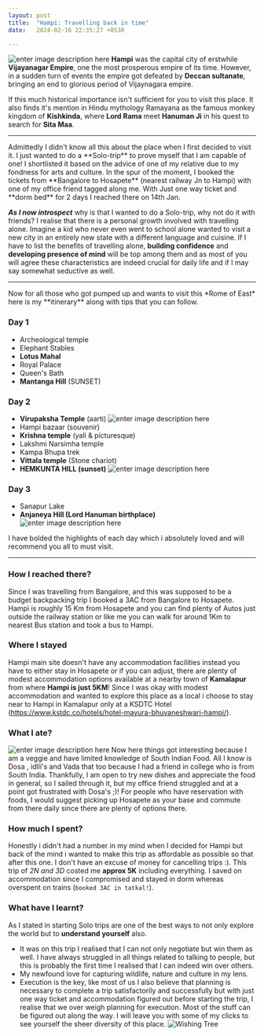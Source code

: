 ```yaml
---
layout: post
title:  "Hampi: Travelling back in time"
date:   2024-02-16 22:35:27 +0530

---
```

![enter image description here](https://lh3.googleusercontent.com/pw/ABLVV85NdVxQJxUkEGbTUuSFUPSwMPi2fmFza0K7t8hDEZJgZ9BpTWxVzx2KCeYL-70ecx90YpJRFpNOdYLbPJe05hdghlxnjvfvbyFoSYC30S0d6kHqqmnfS4O5kTFsfefnh1PUX21vwKNbjcgpN7tF_Kg2J0UvV06UOkhEQrluExdOnvGv6thKTaoOc6rONZ5KQwKkwlc1zyD6sf2mmT4UUd0nfCSi_KVhUPDCtI7RWBSanwpHcStAJwCdkdHTpLpt9GhlQFhpX2qIvXv5Ck7qDqpSWOAJbKtEEyLI4HlXSaA31hlGBLdiR8TGKWBIKHi-WRdukTiw5hDYnHqn-iNDcO2j8IzabQT1N13DWJCPSiVOY-G2cT9Ahtyl0ZPpIU_dyfqixHu5KIGUYY-_8d6vbXes60RTud-J78rV_nQi5NZdiVsN3eXTj6XaPseU0hYHOfRmowRkNJMQf4lscnMVpje50mHm3O7_0dK4EzakGPC26LKO6l-SQxFFUJHQapp2ibR1HBWBWgqU7Pg0-Lo2oFtUcxIIogwa_TsUYOvuff12LsxLWER3Lcv4jlfEF-9JKdPrpLIzTiAaGUk_va84EqynwstbAlUQqyfgNqF-_tHFdc9ZJwdQ-GfJx4Jp7u9QDKu2wdlZx6AeSsccmPDHb_-Hy202L-OA57n788ikC-E0wF1cwgwj125ZOXO8Evdvx2QvDDKZLtCm16JQz2ldQ0_QCA9oMrQ8VmhHyFDD71jO6PHBjvJx-0kP_UbdMtzPC6ru8gYk4T28XjDG9lNknHGokgfbqpW2DC0nq61XjiEbwmqYb4M98a5LGPouwbKWVq_O5FYvJPFdZBymi00KJCNkQoJzXeVc5adIAOGUTVn0PJk1EJHTj4FOrp1EDJfMJ0vK5JEGfa8hJYHh8m6-_KUNpD6uWM22UjIagEsN-En5JWQWGmPEoBBR6F7L8tVgP1ZaNJMJ8LPFkfDVWyBv6kAcXZFVOLKGci95dd_hYyvLwE88n4Z6OK3AmRJc7g8=w1685-h948-s-no?authuser=3)
**Hampi** was the capital city of erstwhile **Vijayanagar Empire**, one the most prosperous empire of its time. However, in a sudden turn of events the empire got defeated by **Deccan sultanate**, bringing an end to glorious period of Vijaynagara empire.

 If this much historical importance isn't sufficient for you to visit this place.
It also finds it's mention in Hindu mythology Ramayana as the famous monkey kingdom of **Kishkinda**, where **Lord Rama** meet **Hanuman Ji** in his quest to search for **Sita Maa**.
<hr/>
Admittedly I didn't know all this about the place when I first decided to visit it. I just wanted to do a **Solo-trip** to prove myself that I am capable of one! I shortlisted it based on the advice of one of my relative due to my fondness for arts and culture. In the spur of the moment, I booked the tickets from **Bangalore to Hosapete** (nearest railway Jn to Hampi) with one of my office friend tagged along me. With Just one way ticket and **dorm bed** for 2 days I reached there on 14th Jan.

***As I now introspect*** why is that I wanted to do a Solo-trip, why not do it with friends? I realise that there is a personal growth involved with travelling alone. Imagine a kid who never even went to school alone wanted to visit a new city in an entirely new state with a different language and cuisine. If I have to list the benefits of travelling alone, **building confidence** and **developing presence of mind** will be top among them and as most of you will agree these characteristics are indeed crucial for daily life and if I may say somewhat seductive as well.
<hr/>
Now for all those who got pumped up and wants to visit this *Rome of East* here is my **itinerary** along with tips that you can follow.

### Day 1
 - Archeological temple
- Elephant Stables
- **Lotus Mahal**
- Royal Palace
- Queen's Bath
- **Mantanga Hill** (SUNSET)

### Day 2
 - **Virupaksha Temple** (aarti)
 ![enter image description here](https://lh3.googleusercontent.com/pw/ABLVV87XgmOAhV10Z0dnz_S3vUMY2xaQlG3C60cjol0bI2rR4Hb2afvrUZelkd588KdVHV3Q1B1MJjOE5x4SXQfRbb4DmA9TpxvyvYFEj1v-ELgNTu86rjHk0a5f8omjc89Y-VpcWwHypYfl1TChLk6Z9XfO2jhTs-dP0coLHR3R__0RSMQib0DQu6PLht1aMvKd3v7golMHqopOT27FKAfT-cP0npNuCrTTGva0LFostZ2PTyGdbQ06Q61lmJqHQitVBQQ8CwA_4TP4jXk5x0YpNN2Xv6h5GdWhiJ0S0tIVlZvEHiZRvWT2giCUszQQP5wPdgBVoLzqvx0jlotQat86SA4peAG6RKusTtnLdD5tOe4q8q39HbGxs_k6U3aPS4nVBk2NCFsoZMD4w7qWB80Tyvf3Zx9cRG1azHunPzQsQbC-UWwgnZ_zBOuf-wuCqXMJdoj3gIeyZncQJv_2HU4eDs-sCIYPnV8fS8_t8vyJtezeWRjtDNhgopkQ_v-jrf26wjincvBxDwzQwXER39PSXls-_Zq93BxOsLfvZj-k9fkCJw3iyhPYh_g7kbse6Qsr8NdVwW8tbQCJ_uoxDUtGskA4SPc46JaeY3EBa3-wg5fVFCFdMQnITze50YXjEV0PlN8rQVRXrr6jgpCiSaGLox1wgRzCT1WPTkn-WQYlyDyNCLL6rN7LglOl_NCBZkwziyPtnzStUKNXb_CAGrO-nzRPRYGT2WvA4rXz5WMADxzFN0k_cExY66869sYHpG4JMbzP4L9Pvf6tLPF4QByPxrBT7vIqDwvB0hmt5F2g9t3EdqsjZzrvcIANxnlSbTvzukuQRLSvYerRtc47pbSiehO3NIqxG03IkQkt1h-hZPg69q2kW3-StDWaoWF5kDV-Hse4x1LTBlxgy-6N36k_U3nAf8mFZQ_5MgHL6Ao5bRY8lJXdZUgBVp_XxwMdY61IkHqn2iU4FIhsMR14xKF-2IHNPKbJMG4wu_PXaXGU_9oZ5-LFJg626Hn_U2pa0PQ=w711-h948-s-no?authuser=3)
- Hampi bazaar (souvenir)
- **Krishna temple** (yali & picturesque)
- Lakshmi Narsimha temple
- Kampa Bhupa trek
- **Vittala temple** (Stone chariot)
- **HEMKUNTA HILL (sunset)**
![enter image description here](https://lh3.googleusercontent.com/pw/ABLVV84y8WVumcXOxIqvIn8xVmELN5rkz3-bImvN44YEXCcmVV2oR26cn43x3Vr_KUQeyNS_NhDT6Ut1yaYXaqNqrI7_T4f157r14G2YGHACf9R0GVzSGxgIWWMwNzZpALf1-Wyc0f9m2auoYlosLvBM54u8XhvBH2gKFHEFHakA0yYQECsRocwNRnFENQxaQwayqiZ3KK45lNw6S1uuHdi0pSH1yGlrPx6XfxM5srzubroKsPG2UhxwKnfhCncRGDb0w6Ze2wHbYg58oloXdgjsn74oh2ZguA-qhjibIbWJpkSo0vIwzzssKopGmtNNv-xIv3W0-aX5kPOCC7r5-Y78pXb_-2tQrLPYvcvOXkPwG3-6VyhLIQQrwRtjmtpk123DHDQkSMsIPrVDLmVEc_Vn2nI5sqtAnhI6up9HQ_4ddAuzLua8wKaLqo3KAh12yBW4VCux6r02y47n5gqhNQBoARuoTEJ-o4e4Iv6v21i6NQY2f9RvP7Fburu-Wc9AiQyI2qqF3aO3fsP2g2aHr_AtU1_QmeJeakagkO6CvPYp_XfIjrfpvmVvJ0cUxQ_NWJ-XMboJMXH_GFP0uLQf8IyroMD7kt6RnuWfJFe4AE4AyWEhc0QF4sHBvc5_lMDeUowC5mvDtnl0x0-S5_33wyP7oSq3mKky8W6rjquumVTzVGq4nRamyDgByKeUlem7FTvqtPsrf3VFiPdUvY_7RVMDCy8UjN1AjpCVVwqGKyo8ZkKBgVYpmgxzicsbB-twlinBNacYWpqXnt43DyUZz88LOD_Lt6CAvJjgH2gcMNzXHAPPm36UPHLa_dp8ZUEMfVZqz0luIENlD-LA28t9M87m9whpHQQGdXoC0-G1ePV__GiehloH3eG1vJ4LsvCMcR3rVc_cPTYtRDetalLC8XyKKBHLOca9fWN-b0ivpk6VzDUMdL-cNmeiCuCmL7Q0ZO-2iBZUJ80mlrGCKQurAMPTjX-nEraybwUGhtaOYW-_o6UiAY2MIUFIokKTvy4sbaU=w1264-h948-s-no?authuser=3)

### Day 3

 - Sanapur Lake
- **Anjaneya Hill (Lord Hanuman birthplace)**
![enter image description here](https://lh3.googleusercontent.com/pw/ABLVV86Z6sPewjOTa75VXVF4W5Shmuqo1UF_mMcEaWIWrtkS8PHeXT6ZOZaYDmatAP7-08APR2C_Qthm8rll10-XybRV6S3cwBA9HcQ9xLfa6u9hUIpL_pZy57CjPIGL-yW6dhzEAawkRhsvohB6xwqUw6GNJWqfbShVmvDD1P-o8nRGGtBus5edxX-0jR_fkeYT37vUbjlvWLpxSlvfXN9s5ZVNJcjEdwafCpxDZ5OAaOl2p7RAE-RKJlwJXWREgYzrRgOARIoUG08I_tAgSjHTZbPhhmDAUAcaDArp0Ump1w7ESBYrqFaBeGJHx9F5Gqb_f-q6Gno-fAVetvUkgYqqlQJDpTiGB8PcUY4JvChvqc9_Drje0Ib2Bg2p5b-tCmxftD_-qe_L-g4tSe8TCiYJ5CXuDhXW2dQb49d-2aBUGnnCXFMWLDVC8cGDoZv1QT77DFBxF0idbDc6VHNbhgdRUigghiENLt1cQozq6W87xo-MmlhSKlA_WMPim4e9ec91m7acEeMnibDTMxiI87VCEJ2v59GvAf8d3U0EmDbxIn5ghr0LGFI5cXwbxukIYnsuK89T-mMZbk5VB8z9N9yig0a-pILTtPxsBckqPYWWbnljiNsmYMdOtCEbHpzvhDUD-1I_BUOkr_GuPf_UWryzDPT17rPPxNL2MoA9mVgAObSRP6tu2K6OIlRFVGIAZFf98ynHIsE4mO1QRW9ju1a0iHdyIxoL6zgfKLcdmTjtdgjJ81AXWBp198GTVOsQBQFAembIKfwld8nYFZRR6fOBQz8R6fb0MEEweBgOb8oQAvuzEihIrfcqifYcmHeCzqyM2xhrAHGT_M2ovslNG13r42FxytUigaC2NTmXITcl7OpEUUM_8RLDDzEpSGOdh5CbiEOGyrLd9t44OGZ-6g9KUeU_jvQwtTWZ0RZEg7yUHGPNDnTGeMCHtus1xTLAqdKLsCa5nUBR89uGwyQdIncheUcVym5R-KfZy4w9jcK570mNYcMAzo61WLQyfzOFUAE=w711-h948-s-no?authuser=3)

I have bolded the highlights of each day which i absolutely loved and will recommend you all to must visit.
<hr/>

### How  I reached there?
Since I was travelling from Bangalore, and this was supposed to be a budget backpacking trip I booked a 3AC from Bangalore to Hosapete. Hampi is roughly 15 Km from Hosapete and you can find plenty of Autos just outside the railway station  or like me you can walk for around 1Km to nearest Bus station and took a bus to Hampi.
### Where I stayed
Hampi main site doesn't have any accommodation facilities instead you have to either stay in Hosapete or if you can adjust, there are plenty of modest accommodation options available at a nearby town of **Kamalapur** from where **Hampi is just 5KM**!
Since I was okay with modest accommodation and wanted to explore this place as a local i choose to stay near to Hampi in Kamalapur only at a KSDTC Hotel (https://www.kstdc.co/hotels/hotel-mayura-bhuvaneshwari-hampi/).
### What I ate?
![enter image description here](https://lh3.googleusercontent.com/pw/ABLVV86dVca_MOC9Y7fXpWLKxp1sKlRz_L0p_JvfYksT74z-6VtKmK7-SboZx-w4KB07yzabyfjgnXPpKN28BsprEXszUy5-46LzWK7g77H32kBoCvHYsdRV2biO4dpkoG0j3t91dUV_CYEYOz7tMMmERF106RGK9RiUzHo9Ypt3QmfbnY1-Q_L5b8X16G6LYRhqplEgT9DSFSgKaO7D-mCebbLZvfsfWBPd6nDsxNfTqJmmhcv3JUwn9CN8CQjdsqiTGb5lTuFfplJtZ__yAAIQIfI_h9LHGcRFJRAZf9xE7ieeqXclS4lQwUFQr0BFWRcWKBcuzrM2ExDDOJH4gsC7FPT4M8NIh96PQmHh46qmlsDykXm0GTXmEyP5IslgiRafZ0ia5hQpf9Kdg7xCGAjRpdNc7LDuh-QftEoTqCqdcqOM-xX2xlEDGrFzOz8jezXzVLwkWf1eGYvtJLF50gvXe9XxIpaml0ZpKAeMARw9Za3Jzxx3iN4WdDU6V86Xm2OXNzupKnFski8SNqEyHqchngqpmOktAACA8remNihE_-iPEKd0ZlOWlmmm2aWB8lvouo5V8Cragxr6GysBMYLTEEYL8CyipPXaNcwxF5jplm6UZ2-oYCyTZJmH5FBiLvu6HhVy-CVyhEiikUz2ORY7ATorEa8d4B_LB-Jv8dJZDrImi5X97iyHK5Fl7RPkRSJqw_uYcB5usPiItY53-6KbqfNn940xGjtAMxxp7MxK8vF5IYX_4gY4McxEmYWnL8iCSwDUxy749x55EcUwwYG4SILOuh1fOAWGPbJffXnLq8ApEvfKj3o475Qf9CkeDc2To97wGQlBMHtFQw9-ontWMyptu8hdqYBj2OkYTp2sZp51Hhf_u24p4D4tIkN_kleRNqb75Vlv9ND5Dg4fC9FbABYCW-j8kCSW3F45s5dQTZU-mhmg7kr417790iJBSqeJnaiwxzCAJ_aSd8JeQczC0zHfcazu6UozFOktWXN3Hkgq94UYv1j3gTEO02UWUQY=w1235-h948-s-no?authuser=3)
Now here things got interesting because I am a veggie and have limited knowledge of South Indian Food. All I know is Dosa , idlli's and Vada that too because I had a friend in college who is from South India. Thankfully, I am open to try new dishes and appreciate the food in general, so I sailed through it, but my office friend struggled and at a point got frustrated with Dosa's ;)! For people who have reservation with foods, I would suggest picking up Hosapete as your base and commute from there daily since there are plenty of options there.
### How much I spent?
Honestly i didn't had a number in my mind when I decided for Hampi but back of the mind i wanted to make this trip as affordable as possible so that after this one. I don't have an excuse of money for cancelling trips :).
This trip of *2N and 3D* costed me **approx 5K** including everything.
I saved on accommodation since I compromised and stayed in dorm whereas overspent on trains (``booked 3AC in tatkal!``).

### What have I learnt?
As I stated in starting Solo trips are one of the best ways to not only explore the world but to **understand yourself** also. 
- It was on this trip I realised that I can not only negotiate but win them as well. I have always struggled in all things related to talking to people, but this is probably the first time I realised that I can indeed win over others.
- My newfound love for capturing wildlife, nature and culture in my lens.
- Execution is the key, like most of us I also believe that planning is necessary to complete a trip satisfactorily and successfully but with just one way ticket and accommodation figured out before starting the trip, I realise that we over weigh planning for execution. Most of the stuff can be figured out along the way.
I will leave you with some of my clicks to see yourself the sheer diversity of this place.
![Wishing Tree](https://lh3.googleusercontent.com/pw/ABLVV84x-eru8S9yGwsf5ZrIqsBfkGEN833shpVES0tKobrDFZsNEfScp8R-32eI68Lf6gtzyyfvI2zuj1fKKFrohQgesDuWoIKAbVHxYu6JS8wobHJKkRzL7GuZo3hrglHSGFtbltqdS-RmagNya5A6hvp7Dz8qwQT9TAY4pv-kg-P4t3td1JUbG-_SRTr6zK4jULztDGGtASZF0O4NnkkRPxbANryVCdlHHPDjD1KRXkuQ567FxeyhcqxUddlzAutpmUcaLV_ivdsp8BNUyJlar8UELo6sb5HYlZ1rPbgPN0sF1rkIRkxJ4AAjEPCSgUmuB4rcwCuy8IMqZb3euhSykZCwtxkQnr1WLc3EOgVUSmwXwpflVnIjlrqFzMliFxBka44auhQkVmzwh4Zai7_GyWGfdu-3GHHiwQSK0ZBDpUm9QsBqsir4-WRg0oz0eIOgpUKaQ2IH4XaS9NzjaObyP9t3RiEODS8HHO7BqOIHgAnWtQLqrIEJGbW5jhBjkxg91iM0BAGfFjQyszIpcMsRFTTF57AbgzPxowUZ2FFTHujfO8bnfqfTVohR5Ki6y5IVxPF3fSO32w6v7bOQSTq_nZK_-lKCnCn2vExMJe3igiTO27GVgkbEr3qsB8YrN_3vkk2QVcO5vp7EFl6OwsokJq5CQiR9pq4Gxr_x9GlbSl8scGVKY5rROiH4Xd6arh28xLpy0X-8UeJWTVPJ52SoK1Wt-xWw3K1rRCrHZ5ikY_4SSoJsq5G2A-X_9kWLQI2G6y-tDAhlB9rmOGrBv4OdCGsjj-btD5kpCxbnUBvPAmvlQZ-Skhb_9yg9ehnWtqLe0YwOcAp0Eu1vMCdjg2w8aqqNFCjm9LNQdhkMvDufKcoYmy07jBaAaZqv3BCZgFJb1WHTfIxz1l6VW4c79qi1zyWwW0QHRSJKidex9DKLgPogdW-vOffPbKc0Q7YpErZh-oA-tZrJamWLPT-5ny-epeLl_xi3z3eLlBVhBdvOfSF6mNI40Tvti2UzCgPcTXw=w711-h948-s-no?authuser=3)

<!--stackedit_data:
eyJoaXN0b3J5IjpbMTQ4NDEzNTA1Myw5ODg0NTg3NTMsLTI1OT
Q3MjEyMywtODI4MTc5MzcyLDkzODAxMzUzNyw5MzgwMTM1Mzcs
LTE0MzQyNDYyMzEsNjI2NTM3MDMxLC01MzM5NjI4NjMsLTk2Nj
Q5ODIzMywxMjg4MDYzNjksNjk5MTUwOTk4LDU4NTM1ODc5NCwt
MjEyNTEyMDkyNiwtNDk0ODQ1MDg5LC01MDg5NzE4NCwtMTAxNz
c3MDQ1MSwtMTIwMzM2ODQ0Nyw4NzQ2MzAxMDUsMjEwNjc0NTk5
XX0=
-->
